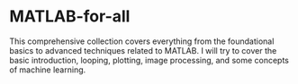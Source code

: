 # MATLAB-for-all
This comprehensive collection covers everything from the foundational basics to advanced techniques related to MATLAB. I will try to cover the basic introduction, looping, plotting, image processing, and some concepts of machine learning.
